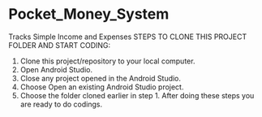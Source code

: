 # Pocket_Money_System
Tracks Simple Income and Expenses
STEPS TO CLONE THIS PROJECT FOLDER AND START CODING:
1. Clone this project/repository to your local computer.
2. Open Android Studio.
3. Close any project opened in the Android Studio.
4. Choose Open an existing Android Studio project.
5. Choose the folder cloned earlier in step 1.
 After doing these steps you are ready to do codings.
